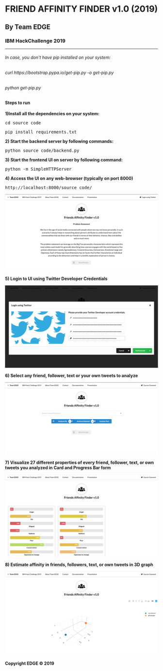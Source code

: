 # FRIEND AFFINITY FINDER v1.0 (2019) #
## By Team EDGE ##
### IBM HackChallenge 2019 ###

<hr>

<h6>In case, you don't have pip installed on your system:</h6>
<h6>curl https://bootstrap.pypa.io/get-pip.py -o get-pip.py</h6>
<h6>python get-pip.py</h6>


#### Steps to run ####

**1)Install all the dependencies on your system:**
<pre>cd source_code</pre>
<pre>pip install requirements.txt</pre>

**2) Start the backend server by following commands:**
<pre>python source_code/backend.py</pre>

**3) Start the frontend UI on server by following command:**
<pre>python -m SimpleHTTPServer</pre>

**4) Access the UI on any web-browser (typically on port 8000)**
<pre>http://localhost:8000/source_code/</pre>

![Dashboard](https://github.com/gary1998/ibm-hackathon-2019/blob/master/source_code/dashboard.png)

**5) Login to UI using Twitter Developer Credentials**

![Login](https://github.com/gary1998/ibm-hackathon-2019/blob/master/source_code/login.png)

**6) Select any friend, follower, text or your own tweets to analyze**

![Analysis](https://github.com/gary1998/ibm-hackathon-2019/blob/master/source_code/ff.png)

**7) Visualize 27 different properties of every friend, follower, text, or own tweets you analyzed in Card and Progress Bar form**

![Cards](https://github.com/gary1998/ibm-hackathon-2019/blob/master/source_code/cards.png)


**8) Estimate affinity in friends, followers, text, or own tweets in 3D graph**

![3D Affinity Graph](https://github.com/gary1998/ibm-hackathon-2019/blob/master/source_code/graph.png)


#### Copyright EDGE &copy; 2019 #### 

